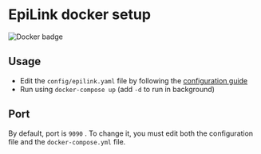 # EpiLink docker setup

![Docker badge](https://img.shields.io/docker/cloud/build/litarvan/epilink?style=for-the-badge)

## Usage

- Edit the `config/epilink.yaml` file by following the [configuration guide](https://epilink.zoroark.guru/#/MaintainerGuide?id=configuration)
- Run using `docker-compose up` (add `-d` to run in background)

## Port

By default, port is `9090` . To change it, you must edit both the configuration file and the `docker-compose.yml` file.
